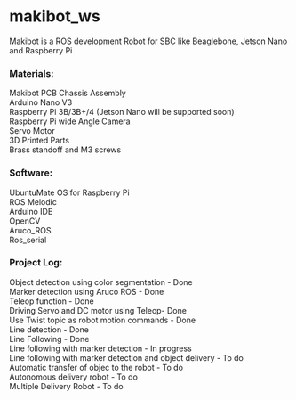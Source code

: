 # makibot_ws
Makibot is a ROS development Robot for SBC like Beaglebone, Jetson Nano and Raspberry Pi

### Materials:
Makibot PCB Chassis Assembly\
Arduino Nano V3\
Raspberry Pi 3B/3B+/4 (Jetson Nano will be supported soon)\
Raspberry Pi wide Angle Camera\
Servo Motor\
3D Printed Parts\
Brass standoff and M3 screws
### Software:
UbuntuMate OS for Raspberry Pi\
ROS Melodic\
Arduino IDE\
OpenCV\
Aruco_ROS\
Ros_serial

### Project Log:
Object detection using color segmentation - Done\
Marker detection using Aruco ROS - Done\
Teleop function - Done\
Driving Servo and DC motor using Teleop- Done\
Use Twist topic as robot motion commands - Done\
Line detection - Done\
Line Following - Done\
Line following with marker detection - In progress\
Line following with marker detection and object delivery - To do\
Automatic transfer of objec to the robot - To do\
Autonomous delivery robot - To do\
Multiple Delivery Robot - To do

